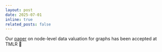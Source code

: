 ```yaml
---
layout: post
date: 2025-07-01
inline: true
related_posts: false
---
```


Our [paper](/publications#antonelli2025nodelevel) on node-level data valuation for graphs has been accepted at TMLR 🎉
